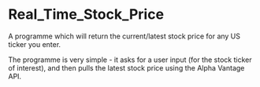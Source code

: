 # Real_Time_Stock_Price
A programme which will return the current/latest stock price for any US ticker you enter.

The programme is very simple - it asks for a user input (for the stock ticker of interest), and then pulls the latest stock price using the Alpha Vantage API.
